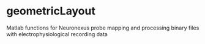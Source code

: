 # geometricLayout
Matlab functions for Neuronexus probe mapping and processing binary files with electrophysiological recording data
